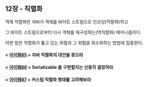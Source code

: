 ## 12장 - 직렬화

객체 직렬화란 자바가 객체를 바이트 스트림으로 인코딩(직렬화)하고 

그 바이트 스트림으로부터 다시 객체를 재구성하는(역직렬화) 메커니즘이다.

이번 장은 직렬화가 품고 있는 위험과 그 위험을 최소화하는 방법에 집중한다.

#### < [아이템85](https://github.com/ziippy/EffectiveJava/tree/master/src/chapter12/item85) > 자바 직렬화의 대안을 찾으라

#### < [아이템86](https://github.com/ziippy/EffectiveJava/tree/master/src/chapter12/item86) > Serializable 을 구현할지는 신중히 결정하라

#### < [아이템87](https://github.com/ziippy/EffectiveJava/tree/master/src/chapter12/item87) > 커스텀 직렬화 형태를 고려해보라
